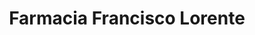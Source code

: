 ---
title: "Farmacia Francisco Lorente"
url: /raiguero-de-bonanza-orihuela/farmacia-francisco-lorente/
shop: farmacia
---